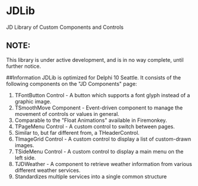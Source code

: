# JDLib
JD Library of Custom Components and Controls

## NOTE:
This library is under active development, and is in no way complete, until further notice.

##Information
JDLib is optimized for Delphi 10 Seattle. It consists of the following components on the "JD Components" page:

1. TFontButton Control - A button which supports a font glyph instead of a graphic image.
2. TSmoothMove Component - Event-driven component to manage the movement of controls or values in general. 
  1. Comparable to the "Float Animations" available in Firemonkey.
3. TPageMenu Control - A custom control to switch between pages. 
  1. Similar to, but far different from, a THeaderControl.
4. TImageGrid Control - A custom control to display a list of custom-drawn images.
5. TSideMenu Control - A custom control to display a main menu on the left side.
6. TJDWeather - A component to retrieve weather information from various different weather services.
  1. Standardizes multiple services into a single common structure
  
